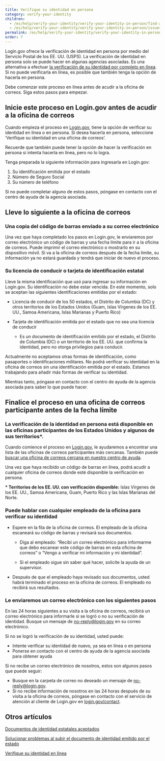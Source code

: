 ```yaml
---
title: Verifique su identidad en persona
category: verify-your-identity
children:
  - /es/help/verify-your-identity/verify-your-identity-in-person/find-a-participating-post-office/
  - /es/help/verify-your-identity/verify-your-identity-in-person/issues-with-verifying-your-identity-in-person/
permalink: /es/help/verify-your-identity/verify-your-identity-in-person/
order: 7
---
```

Login.gov ofrece la verificación de identidad en persona por medio del Servicio Postal de los EE. UU. (USPS). La verificación de identidad en persona solo se puede hacer en algunas agencias asociadas. Es una alternativa a efectuar [la verificación de su identidad por completo en línea](/es/help/verify-your-identity/how-to-verify-your-identity/). Si no puede verificarla en línea, es posible que también tenga la opción de hacerla en persona.

Debe comenzar este proceso en línea antes de acudir a la oficina de correos. Siga estos pasos para empezar. 

## Inicie este proceso en Login.gov antes de acudir a la oficina de correos&nbsp;

Cuando empieza el proceso en [Login.gov](https://secure.login.gov/es/), tiene la opción de verificar su identidad en línea o en persona. Si desea hacerla en persona, seleccione ‘Verifique su identidad en una oficina de correos’.

Recuerde que también puede tener la opción de hacer la verificación en persona si intenta hacerla en línea, pero no lo logra.

Tenga preparada la siguiente información para ingresarla en Login.gov:

1. Su identificación emitida por el estado
2. Número de Seguro Social
3. Su número de teléfono

Si no puede completar alguno de estos pasos, póngase en contacto con el centro de ayuda de la agencia asociada.

## Lleve lo siguiente a la oficina de correos

### Una copia del código de barras enviado a su correo electrónico

Una vez que haya completado los pasos en Login.gov, le enviaremos por correo electrónico un código de barras y una fecha límite para ir a la oficina de correos. Puede imprimir el correo electrónico o mostrarlo en su dispositivo móvil. Si va a la oficina de correos después de la fecha límite, su información ya no estará guardada y tendrá que iniciar de nuevo el proceso.

### Su licencia de conducir o tarjeta de identificación estatal

Lleve la misma identificación que usó para ingresar su información en Login.gov. Su identificación no debe estar vencida. En este momento, solo se aceptan las siguientes identificaciones emitidas por el estado: 

* Licencia de conducir de los 50 estados, el Distrito de Columbia (DC) y otros territorios de los Estados Unidos (Guam, Islas Vírgenes de los EE. UU., Samoa Americana, Islas Marianas y Puerto Rico)
* Tarjeta de identificación emitida por el estado que no sea una licencia de conducir

  * Es un documento de identificación emitido por el estado, el Distrito de Columbia (DC) o un territorio de los EE. UU. que confirma la identidad, pero no otorga privilegios para conducir.

Actualmente no aceptamos otras formas de identificación, como pasaportes o identificaciones militares. No podrá verificar su identidad en la oficina de correos sin una identificación emitida por el estado. Estamos trabajando para añadir más formas de verificar su identidad.

Mientras tanto, póngase en contacto con el centro de ayuda de la agencia asociada para saber lo que puede hacer.

## Finalice el proceso en una oficina de correos participante antes de la fecha límite

### La verificación de la identidad en persona está disponible en las oficinas participantes de los Estados Unidos y algunos de sus territorios*.

Cuando comience el proceso en [Login.gov](https://secure.login.gov/es/), le ayudaremos a encontrar una lista de las oficinas de correos participantes más cercanas. También puede [buscar una oficina de correos cercana en nuestro centro de ayuda](/es/help/verify-your-identity/verify-your-identity-in-person/find-a-participating-post-office/).

Una vez que haya recibido un código de barras en línea, podrá acudir a cualquier oficina de correos donde esté disponible la verificación en persona.

**\* Territorios de los EE. UU. con verificación disponible:** Islas Vírgenes de los EE. UU., Samoa Americana, Guam, Puerto Rico y las Islas Marianas del Norte.

### Puede hablar con cualquier empleado de la oficina para verificar su identidad

* Espere en la fila de la oficina de correos. El empleado de la oficina escaneará su código de barras y revisará sus documentos.

    * Diga al empleado: “Recibí un correo electrónico para informarme que debo escanear este código de barras en esta oficina de correos” o “Vengo a verificar mi información y mi identidad”. 

    * Si el empleado sigue sin saber qué hacer, solicite la ayuda de un supervisor. 

* Después de que el empleado haya revisado sus documentos, usted habrá terminado el proceso en la oficina de correos. El empleado no recibirá sus resultados.

### Le enviaremos un correo electrónico con los siguientes pasos

En las 24 horas siguientes a su visita a la oficina de correos, recibirá un correo electrónico para informarle si se logró o no su verificación de identidad. Busque un mensaje de no-reply@login.gov en su correo electrónico.

Si no se logró la verificación de su identidad, usted puede:

* Intente verificar su identidad de nuevo, ya sea en línea o en persona
* Ponerse en contacto con el centro de ayuda de la agencia asociada para obtener ayuda

Si no recibe un correo electrónico de nosotros, estos son algunos pasos que puede seguir:

* Busque en la carpeta de correo no deseado un mensaje de [no-reply@login.gov](mailto:no-reply@login.gov).
* Si no recibe información de nosotros en las 24 horas después de su visita a la oficina de correos, póngase en contacto con el servicio de atención al cliente de Login.gov en [login.gov/contact](/es/contact/).

## Otros artículos

[Documentos de identidad estatales aceptados](/es/help/verify-your-identity/accepted-identification-documents/)

[Solucionar problemas al subir el documento de identidad emitido por el estado](/es/help/verify-your-identity/how-to-take-photos-to-verify-your-identity/)

[Verifique su identidad en línea](/es/help/verify-your-identity/how-to-verify-your-identity/)
